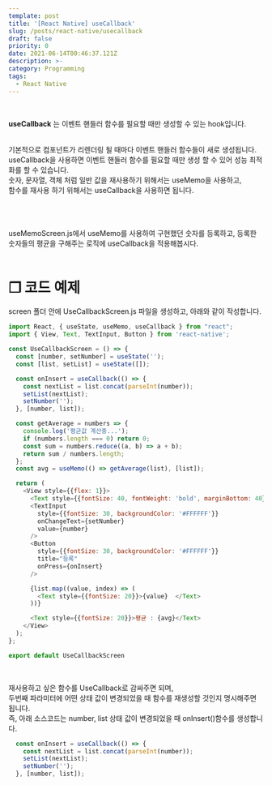 ```yaml
---
template: post
title: '[React Native] useCallback'
slug: /posts/react-native/usecallback
draft: false
priority: 0
date: 2021-06-14T00:46:37.121Z
description: >-
category: Programming
tags:
  - React Native
---
```


<br>

**useCallback** 는 이벤트 핸들러 함수를 필요할 때만 생성할 수 있는 hook입니다.
<br><br>

기본적으로 컴포넌트가 리렌더링 될 때마다 이벤트 핸들러 함수들이 새로 생성됩니다.  
useCallback을 사용하면 이벤트 핸들러 함수를 필요할 때만 생성 할 수 있어 성능 최적화를 할 수 있습니다.  
숫자, 문자열, 객체 처럼 일반 값을 재사용하기 위해서는 useMemo을 사용하고,  
함수를 재사용 하기 위해서는 useCallback을 사용하면 됩니다.
<br><br><br><br>





useMemoScreen.js에서 useMemo를 사용하여 구현했던
숫자를 등록하고, 등록한 숫자들의 평균을 구해주는 로직에 useCallback을 적용해봅시다.
<br><br>

# **❐ 코드 예제**
screen 폴더 안에 UseCallbackScreen.js 파일을 생성하고, 아래와 같이 작성합니다.
```javascript
import React, { useState, useMemo, useCallback } from "react";
import { View, Text, TextInput, Button } from 'react-native';

const UseCallbackScreen = () => {
  const [number, setNumber] = useState('');
  const [list, setList] = useState([]);

  const onInsert = useCallback(() => {
    const nextList = list.concat(parseInt(number));
    setList(nextList);
    setNumber('');
  }, [number, list]);

  const getAverage = numbers => {
    console.log('평균값 계산중...');
    if (numbers.length === 0) return 0;
    const sum = numbers.reduce((a, b) => a + b);
    return sum / numbers.length;
  };
  const avg = useMemo(() => getAverage(list), [list]);

  return (
    <View style={{flex: 1}}>
      <Text style={{fontSize: 40, fontWeight: 'bold', marginBottom: 40}}>[UseCallbackScreen]</Text>
      <TextInput
        style={{fontSize: 30, backgroundColor: '#FFFFFF'}}
        onChangeText={setNumber}
        value={number}
      />
      <Button
        style={{fontSize: 30, backgroundColor: '#FFFFFF'}}
        title="등록"
        onPress={onInsert}
      />

      {list.map((value, index) => (
        <Text style={{fontSize: 20}}>{value}  </Text>
      ))}

      <Text style={{fontSize: 20}}>평균 : {avg}</Text>
    </View>
  );
};

export default UseCallbackScreen
```
<br>

재사용하고 싶은 함수를 UseCallback로 감싸주면 되며,  
두번째 파라미터에 어떤 상태 값이 변경되었을 때 함수를 재생성할 것인지 명시해주면 됩니다.  
즉, 아래 소스코드는 number, list 상태 값이 변경되었을 때 onInsert()함수를 생성합니다.
```javascript
  const onInsert = useCallback(() => {
    const nextList = list.concat(parseInt(number));
    setList(nextList);
    setNumber('');
  }, [number, list]);
```

<br><br>